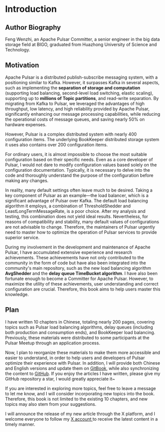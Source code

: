# Introduction

## Author Biography

Feng Wenzhi, an Apache Pulsar Committer, a senior engineer in the big data storage field at BIGO, graduated from Huazhong University of Science and Technology.



## Motivation

Apache Pulsar is a distributed publish-subscribe messaging system, with a positioning similar to Kafka. However, it surpasses Kafka in several aspects, such as implementing the **separation of storage and computation** (supporting load balancing, second-level load switching, elastic scaling), supporting up to **millions of Topic partitions**, and read-write separation. By migrating from Kafka to Pulsar, we leveraged the advantages of high throughput, low latency, and high reliability provided by Apache Pulsar, significantly enhancing our message processing capabilities, while reducing the operational costs of message queues, and saving nearly 50% on hardware expenses.

However, Pulsar is a complex distributed system with nearly 400 configuration items. The underlying BookKeeper distributed storage system it uses also contains over 200 configuration items.

For ordinary users, it is almost impossible to choose the most suitable configuration based on their specific needs. Even as a core developer of Pulsar, I would not dare to modify configuration values based solely on the configuration documentation. Typically, it is necessary to delve into the code and thoroughly understand the purpose of the configuration before making any changes.

In reality, many default settings often leave much to be desired. Taking a key component of Pulsar as an example—the load balancer, which is a significant advantage of Pulsar over Kafka. The default load balancing algorithm it employs, a combination of ThresholdShedder and LeastLongTermMessageRate, is a poor choice. After my analysis and testing, this combination does not yield ideal results. Nevertheless, for reasons of compatibility and stability, many default values of configurations are not advisable to change. Therefore, the maintainers of Pulsar urgently need to master how to optimize the operation of Pulsar services to provide superior service.

During my involvement in the development and maintenance of Apache Pulsar, I have accumulated extensive experience and research achievements. These achievements have not only contributed to the community in the form of code but have also been integrated into the community's main repository, such as the new load balancing algorithm **AvgShedder** and the **delay queue TimeBucket algorithm**. I have also been fortunate enough to become a Committer for Apache Pulsar. However, to maximize the utility of these achievements, user understanding and correct configuration are crucial. Therefore, this book aims to help users master this knowledge.



## Plan

I have written 10 chapters in Chinese, totaling nearly 200 pages, covering topics such as Pulsar load balancing algorithms, delay queues (including both production and consumption ends), and BookKeeper load balancing. Previously, these materials were distributed to some participants at the Pulsar Meetup through an application process.

Now, I plan to reorganize these materials to make them more accessible and easier to understand, in order to help users and developers of Pulsar optimize their experience with Pulsar. In addition, I will provide both Chinese and English versions and update them on [GitBook](https://tumbleds-library.gitbook.io/thetumbleds-library), while also synchronizing the content to [GitHub](https://github.com/thetumbled/Practical-Optimization-of-Apache-Pulsar). If you enjoy the articles I have written, please give my GitHub repository a star, I would greatly appreciate it\~

If you are interested in exploring more topics, feel free to leave a message to let me know, and I will consider incorporating new topics into the book. Therefore, this book is not limited to the existing 10 chapters, and new topics may also stem from your suggestions.

I will announce the release of my new article through the X platform, and I welcome everyone to follow my [X account ](https://x.com/thetumbledd)to receive the latest content in a timely manner.



&#x20;

















